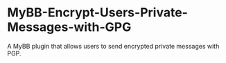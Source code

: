 # MyBB-Encrypt-Users-Private-Messages-with-GPG
A MyBB plugin that allows users to send encrypted private messages with PGP.
